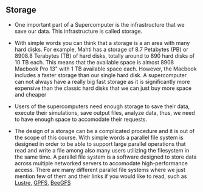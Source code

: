 ## Storage

* One important part of a Supercomputer is the infrastructure that we save our data. This infrastructure is called storage.

* With simple words you can think that a storage is a an area with many hard disks. For example, Mahti has a storage of 8.7 Petabytes (PB) or 8908.8 Terabytes (TB) of hard disks, totally around to 890 hard disks of 10 TB each. This means that the available space is almost 8908 Macbook Pro 13" with 1 TB available space each. However, the Macbook includes a faster storage than our single hard disk. A supercomputer can not always have a really big fast storage as it is significantly more expensive than the classic hard disks that we can just buy more space and cheaper

* Users of the supercomputers need enough storage to save their data, execute their simulations, save output files, analyze data, thus, we need to have enough space to accomodate their requests.

* The design of a storage can be a complicated procedure and it is out of the scope of this course. With simple words a parallel file system is designed in order to be able to support large parallel operations that read and write a file among also many users utilizing the filesystem in the same time. A parallel file system is a software designed to store data across multiple networked servers to accomodate high-performance access. There are many different parallel file systems where we just mention few of them and their links if you would like to read, such as [Lustre](https://en.wikipedia.org/wiki/Lustre_(file_system)), [GPFS](https://en.wikipedia.org/wiki/GPFS), [BeeGFS](https://en.wikipedia.org/wiki/BeeGFS)


